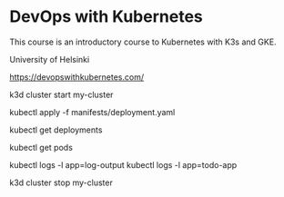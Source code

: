 # DevOps with Kubernetes
This course is an introductory course to Kubernetes with K3s and GKE.

University of Helsinki

https://devopswithkubernetes.com/




k3d cluster start my-cluster




kubectl apply -f manifests/deployment.yaml 



kubectl get deployments


kubectl get pods


kubectl logs -l app=log-output
kubectl logs -l app=todo-app



k3d cluster stop my-cluster